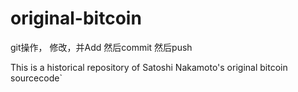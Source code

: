 original-bitcoin
================
git操作，
修改，并Add
然后commit
然后push

This is a historical repository of Satoshi Nakamoto's original bitcoin sourcecode`